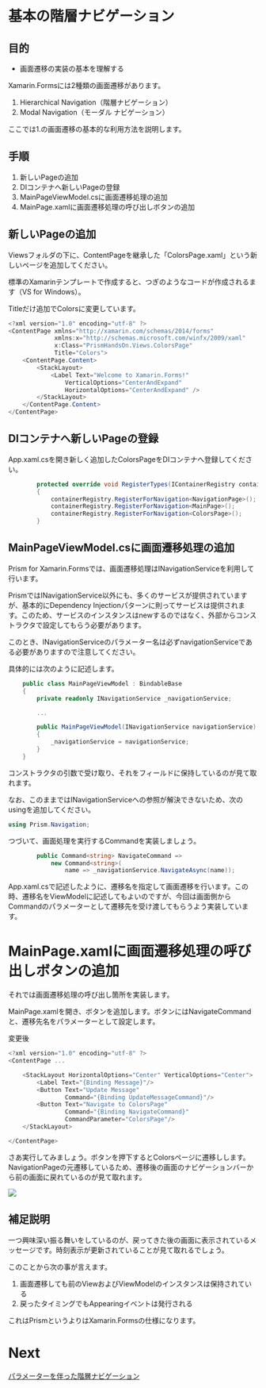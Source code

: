# 基本の階層ナビゲーション

## 目的

* 画面遷移の実装の基本を理解する

Xamarin.Formsには2種類の画面遷移があります。

1. Hierarchical Navigation（階層ナビゲーション）  
2. Modal Navigation（モーダル ナビゲーション）  

ここでは1.の画面遷移の基本的な利用方法を説明します。

## 手順

1. 新しいPageの追加  
2. DIコンテナへ新しいPageの登録  
3. MainPageViewModel.csに画面遷移処理の追加  
4. MainPage.xamlに画面遷移処理の呼び出しボタンの追加

## 新しいPageの追加

Viewsフォルダの下に、ContentPageを継承した「ColorsPage.xaml」という新しいページを追加してください。

標準のXamarinテンプレートで作成すると、つぎのようなコードが作成されるます（VS for Windows）。

Titleだけ追加でColorsに変更しています。

```cs
<?xml version="1.0" encoding="utf-8" ?>
<ContentPage xmlns="http://xamarin.com/schemas/2014/forms"
             xmlns:x="http://schemas.microsoft.com/winfx/2009/xaml"
             x:Class="PrismHandsOn.Views.ColorsPage"
             Title="Colors">
    <ContentPage.Content>
        <StackLayout>
            <Label Text="Welcome to Xamarin.Forms!"
                VerticalOptions="CenterAndExpand" 
                HorizontalOptions="CenterAndExpand" />
        </StackLayout>
    </ContentPage.Content>
</ContentPage>
```

## DIコンテナへ新しいPageの登録  

App.xaml.csを開き新しく追加したColorsPageをDIコンテナへ登録してください。

```cs
        protected override void RegisterTypes(IContainerRegistry containerRegistry)
        {
            containerRegistry.RegisterForNavigation<NavigationPage>();
            containerRegistry.RegisterForNavigation<MainPage>();
            containerRegistry.RegisterForNavigation<ColorsPage>();
        }
```

## MainPageViewModel.csに画面遷移処理の追加  

Prism for Xamarin.Formsでは、画面遷移処理はINavigationServiceを利用して行います。

PrismではINavigationService以外にも、多くのサービスが提供されていますが、基本的にDependency Injectionパターンに則ってサービスは提供されます。このため、サービスのインスタンスはnewするのではなく、外部からコンストラクタで設定してもらう必要があります。

このとき、INavigationServiceのパラメーター名は必ずnavigationServiceである必要がありますので注意してください。

具体的には次のように記述します。

```cs
    public class MainPageViewModel : BindableBase
    {
        private readonly INavigationService _navigationService;

        ...

        public MainPageViewModel(INavigationService navigationService)
        {
            _navigationService = navigationService;
        }
    }

```

コンストラクタの引数で受け取り、それをフィールドに保持しているのが見て取れます。

なお、このままではINavigationServiceへの参照が解決できないため、次のusingを追加してください。

```cs
using Prism.Navigation;
```

つづいて、画面処理を実行するCommandを実装しましょう。

```cs
        public Command<string> NavigateCommand => 
            new Command<string>(
                name => _navigationService.NavigateAsync(name));
```

App.xaml.csで記述したように、遷移名を指定して画面遷移を行います。この時、遷移名をViewModelに記述してもよいのですが、今回は画面側からCommandのパラメーターとして遷移先を受け渡してもらうよう実装しています。

# MainPage.xamlに画面遷移処理の呼び出しボタンの追加

それでは画面遷移処理の呼び出し箇所を実装します。

MainPage.xamlを開き、ボタンを追加します。ボタンにはNavigateCommandと、遷移先名をパラメーターとして設定します。

変更後
```cs
<?xml version="1.0" encoding="utf-8" ?>
<ContentPage ...

    <StackLayout HorizontalOptions="Center" VerticalOptions="Center">
        <Label Text="{Binding Message}"/>
        <Button Text="Update Message"
                Command="{Binding UpdateMessageCommand}"/>
        <Button Text="Navigate to ColorsPage"
                Command="{Binding NavigateCommand}"
                CommandParameter="ColorsPage"/>
    </StackLayout>

</ContentPage>
```

さあ実行してみましょう。ボタンを押下するとColorsページに遷移しします。NavigationPageの元遷移しているため、遷移後の画面のナビゲーションバーから前の画面に戻れているのが見て取れます。

![](assets/06-02-01.gif)

## 補足説明

一つ興味深い振る舞いをしているのが、戻ってきた後の画面に表示されているメッセージです。時刻表示が更新されていることが見て取れるでしょう。

このことから次の事が言えます。

1. 画面遷移しても前のViewおよびViewModelのインスタンスは保持されている  
2. 戻ったタイミングでもAppearingイベントは発行される

これはPrismというよりはXamarin.Formsの仕様になります。

# Next

[パラメーターを伴った階層ナビゲーション](06-03-パラメーターを伴った階層ナビゲーション.md)  
